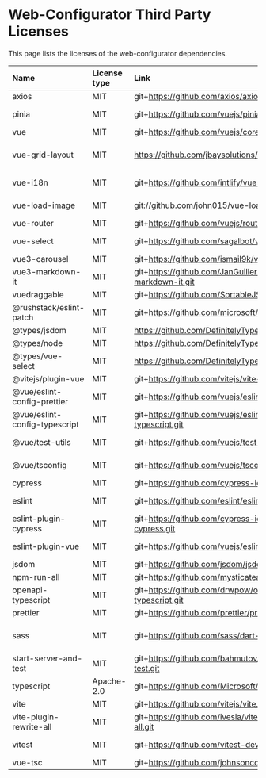 # Web-Configurator Third Party Licenses

This page lists the licenses of the web-configurator dependencies.

| Name                          | License type | Link                                                        | Installed version | Author                                                                                            |
|:------------------------------|:-------------|:------------------------------------------------------------|:------------------|:--------------------------------------------------------------------------------------------------|
| axios                         | MIT          | git+https://github.com/axios/axios.git                      | 1.2.3             | Matt Zabriskie                                                                                    |
| pinia                         | MIT          | git+https://github.com/vuejs/pinia.git                      | 2.0.29            | Eduardo San Martin Morote posva13@gmail.com                                                       |
| vue                           | MIT          | git+https://github.com/vuejs/core.git                       | 3.2.45            | Evan You                                                                                          |
| vue-grid-layout               | MIT          | https://github.com/jbaysolutions/vue-grid-layout.git        | 3.0.0-beta1       | Gustavo Santos (JBay Solutions) <gustavo.santos@jbaysolutions.com> (http://www.jbaysolutions.com) |
| vue-i18n                      | MIT          | git+https://github.com/intlify/vue-i18n-next.git            | 9.2.2             | kazuya kawaguchi kawakazu80@gmail.com                                                             |
| vue-load-image                | MIT          | git://github.com/john015/vue-load-image.git                 | 1.1.0             | Sangwon Lee <lsw0150305@gmail.com>                                                                |
| vue-router                    | MIT          | git+https://github.com/vuejs/router.git                     | 4.1.6             | n/a                                                                                               |
| vue-select                    | MIT          | git+https://github.com/sagalbot/vue-select.git              | 4.0.0-beta.6      | Jeff Sagal <sagalbot@gmail.com>                                                                   |
| vue3-carousel                 | MIT          | git+https://github.com/ismail9k/vue3-carousel.git           | 0.2.9             | n/a                                                                                               |
| vue3-markdown-it              | MIT          | git+https://github.com/JanGuillermo/vue3-markdown-it.git    | 1.0.10            | Jan Guillermo                                                                                     |
| vuedraggable                  | MIT          | git+https://github.com/SortableJS/Vue.Draggable.git         | 4.1.0             | n/a                                                                                               |
| @rushstack/eslint-patch       | MIT          | git+https://github.com/microsoft/rushstack.git              | 1.2.0             | n/a                                                                                               |
| @types/jsdom                  | MIT          | https://github.com/DefinitelyTyped/DefinitelyTyped.git      | 20.0.1            | n/a                                                                                               |
| @types/node                   | MIT          | https://github.com/DefinitelyTyped/DefinitelyTyped.git      | 18.11.18          | n/a                                                                                               |
| @types/vue-select             | MIT          | https://github.com/DefinitelyTyped/DefinitelyTyped.git      | 3.16.2            | n/a                                                                                               |
| @vitejs/plugin-vue            | MIT          | git+https://github.com/vitejs/vite-plugin-vue.git           | 4.0.0             | Evan You                                                                                          |
| @vue/eslint-config-prettier   | MIT          | git+https://github.com/vuejs/eslint-config-prettier.git     | 7.0.0             | Evan You                                                                                          |
| @vue/eslint-config-typescript | MIT          | git+https://github.com/vuejs/eslint-config-typescript.git   | 11.0.2            | Evan You                                                                                          |
| @vue/test-utils               | MIT          | git+https://github.com/vuejs/test-utils.git                 | 2.2.7             | Lachlan Miller lachlan.miller.1990@outlook.com                                                    |
| @vue/tsconfig                 | MIT          | git+https://github.com/vuejs/tsconfig.git                   | 0.1.3             | Haoqun Jiang <haoqunjiang+npm@gmail.com>                                                          |
| cypress                       | MIT          | git+https://github.com/cypress-io/cypress.git               | 12.3.0            | n/a                                                                                               |
| eslint                        | MIT          | git+https://github.com/eslint/eslint.git                    | 8.32.0            | Nicholas C. Zakas <nicholas+npm@nczconsulting.com>                                                |
| eslint-plugin-cypress         | MIT          | git+https://github.com/cypress-io/eslint-plugin-cypress.git | 2.12.1            | Chris Breiding (chris@cypress.io)                                                                 |
| eslint-plugin-vue             | MIT          | git+https://github.com/vuejs/eslint-plugin-vue.git          | 9.9.0             | Toru Nagashima (https://github.com/mysticatea)                                                    |
| jsdom                         | MIT          | git+https://github.com/jsdom/jsdom.git                      | 21.1.0            | n/a                                                                                               |
| npm-run-all                   | MIT          | git+https://github.com/mysticatea/npm-run-all.git           | 4.1.5             | Toru Nagashima                                                                                    |
| openapi-typescript            | MIT          | git+https://github.com/drwpow/openapi-typescript.git        | 6.1.0             | drew@pow.rs                                                                                       |
| prettier                      | MIT          | git+https://github.com/prettier/prettier.git                | 2.8.3             | James Long                                                                                        |
| sass                          | MIT          | git+https://github.com/sass/dart-sass.git                   | 1.57.1            | Natalie Weizenbaum nweiz@google.com https://github.com/nex3                                       |
| start-server-and-test         | MIT          | git+https://github.com/bahmutov/start-server-and-test.git   | 1.15.3            | Gleb Bahmutov <gleb.bahmutov@gmail.com>                                                           |
| typescript                    | Apache-2.0   | git+https://github.com/Microsoft/TypeScript.git             | 4.9.4             | Microsoft Corp.                                                                                   |
| vite                          | MIT          | git+https://github.com/vitejs/vite.git                      | 4.0.4             | Evan You                                                                                          |
| vite-plugin-rewrite-all       | MIT          | git+https://github.com/ivesia/vite-plugin-rewrite-all.git   | 1.0.1             | AlphaTr                                                                                           |
| vitest                        | MIT          | git+https://github.com/vitest-dev/vitest.git                | 0.28.1            | Anthony Fu <anthonyfu117@hotmail.com>                                                             |
| vue-tsc                       | MIT          | git+https://github.com/johnsoncodehk/volar.git              | 1.0.24            | n/a                                                                                               |


